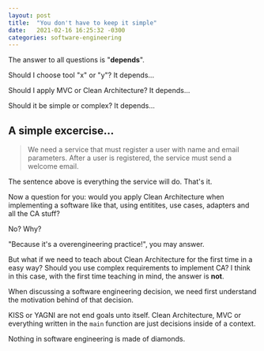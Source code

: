 ```yaml
---
layout: post
title:  "You don't have to keep it simple"
date:   2021-02-16 16:25:32 -0300
categories: software-engineering
---
```

The answer to all questions is "**depends**".

Should I choose tool "x" or "y"? It depends...

Should I apply MVC or Clean Architecture? It depends...

Should it be simple or complex? It depends...

## A simple excercise...

> We need a service that must register a user with name and email parameters. After a user is registered, the service must send a welcome email.

The sentence above is everything the service will do. That's it.

Now a question for you: would you apply Clean Architecture when implementing a software like that, using entitites, use cases, adapters and all the CA stuff?

No? Why?

"Because it's a overengineering practice!", you may answer.

But what if we need to teach about Clean Architecture for the first time in a easy way? Should you use complex requirements to implement CA? I think in this case, with the first time teaching in mind, the answer is **not**.

When discussing a software engineering decision, we need first understand the motivation behind of that decision.

KISS or YAGNI are not end goals unto itself. Clean Architecture, MVC or everything written in the `main` function are just decisions inside of a context.

Nothing in software engineering is made of diamonds.
